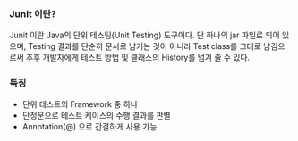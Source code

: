 ### Junit 이란?
Junit 이란 Java의 단위 테스팅(Unit Testing) 도구이다. 단 하나의 jar 파일로 되어 있으며, Testing 결과를 단순히 문서로 남기는 것이 아니라 Test class를 그대로 남김으로써 추후 개발자에게 
테스트 방법 및 클래스의 History를 넘겨 줄 수 있다. 

### 특징
- 단위 테스트의 Framework 중 하나
- 단정문으로 테스트 케이스의 수행 결과를 판별
- Annotation(@) 으로 간결하게 사용 가능 
